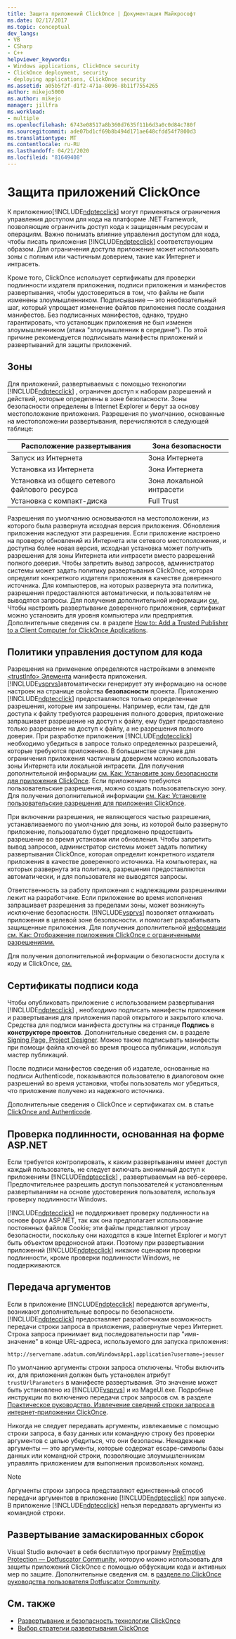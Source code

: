 ```yaml
---
title: Защита приложений ClickOnce | Документация Майкрософт
ms.date: 02/17/2017
ms.topic: conceptual
dev_langs:
- VB
- CSharp
- C++
helpviewer_keywords:
- Windows applications, ClickOnce security
- ClickOnce deployment, security
- deploying applications, ClickOnce security
ms.assetid: a05b5f2f-d1f2-471a-8096-8b11f7554265
author: mikejo5000
ms.author: mikejo
manager: jillfra
ms.workload:
- multiple
ms.openlocfilehash: 6743e08517a8b360d7635f11b6d3a0c0d84c780f
ms.sourcegitcommit: ade07bd1cf69b8b494d171ae648cfdd54f7800d3
ms.translationtype: MT
ms.contentlocale: ru-RU
ms.lasthandoff: 04/21/2020
ms.locfileid: "81649408"
---
```

# <a name="secure-clickonce-applications"></a>Защита приложений ClickOnce
К приложению[!INCLUDE[ndptecclick](../deployment/includes/ndptecclick_md.md)] могут применяться ограничения управления доступом для кода на платформе .NET Framework, позволяющие ограничить доступ кода к защищенным ресурсам и операциям. Важно понимать влияние управления доступом для кода, чтобы писать приложения [!INCLUDE[ndptecclick](../deployment/includes/ndptecclick_md.md)] соответствующим образом. Для ограничения доступа приложение может использовать зоны с полным или частичным доверием, такие как Интернет и интрасеть.

 Кроме того, ClickOnce использует сертификаты для проверки подлинности издателя приложения, подписи приложения и манифестов развертывания, чтобы удостовериться в том, что файлы не были изменены злоумышленником. Подписывание — это необязательный шаг, который упрощает изменение файлов приложения после создания манифестов. Без подписанных манифестов, однако, трудно гарантировать, что установщик приложения не был изменен злоумышленником (атака "злоумышленник в середине"). По этой причине рекомендуется подписывать манифесты приложений и развертываний для защиты приложений.

## <a name="zones"></a>Зоны
 Для приложений, развертываемых с помощью технологии [!INCLUDE[ndptecclick](../deployment/includes/ndptecclick_md.md)] , ограничен доступ к наборам разрешений и действий, которые определены в зоне безопасности. Зоны безопасности определены в Internet Explorer и берут за основу местоположение приложения. Разрешения по умолчанию, основанные на местоположении развертывания, перечисляются в следующей таблице:

|Расположение развертывания|Зона безопасности|
|-------------------------|-------------------|
|Запуск из Интернета|Зона Интернета|
|Установка из Интернета|Зона Интернета|
|Установка из общего сетевого файлового ресурса|Зона локальной интрасети|
|Установка с компакт-диска|Full Trust|

 Разрешения по умолчанию основываются на местоположении, из которого была развернута исходная версия приложения. Обновления приложения наследуют эти разрешения. Если приложение настроено на проверку обновлений из Интернета или сетевого местоположения, и доступна более новая версия, исходная установка может получить разрешения для зоны Интернета или интрасети вместо разрешений полного доверия. Чтобы запретить вывод запросов, администратор системы может задать политику развертывания ClickOnce, которая определит конкретного издателя приложения в качестве доверенного источника. Для компьютеров, на которых развернута эта политика, разрешения предоставляются автоматически, и пользователям не выводятся запросы. Для получения дополнительной информации [см.](../deployment/trusted-application-deployment-overview.md) Чтобы настроить развертывание доверенного приложения, сертификат можно установить для уровня компьютера или предприятия. Дополнительные сведения см. в разделе [How to: Add a Trusted Publisher to a Client Computer for ClickOnce Applications](../deployment/how-to-add-a-trusted-publisher-to-a-client-computer-for-clickonce-applications.md).

## <a name="code-access-security-policies"></a>Политики управления доступом для кода
 Разрешения на применение определяются настройками в элементе [ \<trustInfo> Элемента](../deployment/trustinfo-element-clickonce-application.md) манифеста приложения. [!INCLUDE[vsprvs](../code-quality/includes/vsprvs_md.md)]автоматически генерирует эту информацию на основе настроек на странице свойства **безопасности** проекта. Приложению [!INCLUDE[ndptecclick](../deployment/includes/ndptecclick_md.md)] предоставляются только определенные разрешения, которые им запрошены. Например, если там, где для доступа к файлу требуются разрешения полного доверия, приложение запрашивает разрешение на доступ к файлу, ему будет предоставлено только разрешение на доступ к файлу, а не разрешения полного доверия. При разработке приложения [!INCLUDE[ndptecclick](../deployment/includes/ndptecclick_md.md)] необходимо убедиться в запросе только определенных разрешений, которые требуются приложению. В большинстве случаев для ограничения приложения частичным доверием можно использовать зоны Интернета или локальной интрасети. Для получения дополнительной информации [см. Как: Установите зону безопасности для приложения ClickOnce](../deployment/how-to-set-a-security-zone-for-a-clickonce-application.md). Если приложению требуются пользовательские разрешения, можно создать пользовательскую зону. Для получения дополнительной информации [см. Как: Установите пользовательские разрешения для приложения ClickOnce](../deployment/how-to-set-custom-permissions-for-a-clickonce-application.md).

 При включении разрешения, не являющегося частью разрешения, устанавливаемого по умолчанию для зоны, из которой было развернуто приложение, пользователю будет предложено предоставить разрешение во время установки или обновления. Чтобы запретить вывод запросов, администратор системы может задать политику развертывания ClickOnce, которая определит конкретного издателя приложения в качестве доверенного источника. На компьютерах, на которых развернута эта политика, разрешения предоставляются автоматически, и для пользователя не выводятся запросы.

 Ответственность за работу приложения с надлежащими разрешениями лежит на разработчике. Если приложение во время исполнения запрашивает разрешения за пределами зоны, может возникнуть исключение безопасности. [!INCLUDE[vsprvs](../code-quality/includes/vsprvs_md.md)] позволяет отлаживать приложения в целевой зоне безопасности. и помогает разрабатывать защищенные приложения. Для получения дополнительной [информации см. Как: Отображение приложения ClickOnce с ограниченными разрешениями.](securing-clickonce-applications.md)

 Для получения дополнительной информации о безопасности доступа к коду и ClickOnce, [см.](../deployment/code-access-security-for-clickonce-applications.md)

## <a name="code-signing-certificates"></a>Сертификаты подписи кода
 Чтобы опубликовать приложение с использованием развертывания [!INCLUDE[ndptecclick](../deployment/includes/ndptecclick_md.md)] , необходимо подписать манифесты приложения и развертывания для приложения парой открытого и закрытого ключа. Средства для подписи манифеста доступны на странице **Подпись** в **конструкторе проектов**. Дополнительные сведения см. в разделе [Signing Page, Project Designer](../ide/reference/signing-page-project-designer.md). Можно также подписывать манифесты при помощи файла ключей во время процесса публикации, используя мастер публикаций.

 После подписи манифестов сведения об издателе, основанные на подписи Authenticode, показываются пользователю в диалоговом окне разрешений во время установки, чтобы пользователь мог убедиться, что приложение получено из надежного источника.

 Дополнительные сведения о ClickOnce и сертификатах см. в статье [ClickOnce and Authenticode](../deployment/clickonce-and-authenticode.md).

## <a name="aspnet-form-based-authentication"></a>Проверка подлинности, основанная на форме ASP.NET
 Если требуется контролировать, к каким развертываниям имеет доступ каждый пользователь, не следует включать анонимный доступ к приложениям [!INCLUDE[ndptecclick](../deployment/includes/ndptecclick_md.md)] , развертываемым на веб-сервере. Предпочтительнее разрешить доступ пользователей к установленным развертываниям на основе удостоверения пользователя, используя проверку подлинности Windows.

 [!INCLUDE[ndptecclick](../deployment/includes/ndptecclick_md.md)] не поддерживает проверку подлинности на основе форм ASP.NET, так как она предполагает использование постоянных файлов Cookie; эти файлы представляют угрозу безопасности, поскольку они находятся в кэше Internet Explorer и могут быть объектом вредоносной атаки. Поэтому при развертывании приложений [!INCLUDE[ndptecclick](../deployment/includes/ndptecclick_md.md)] никакие сценарии проверки подлинности, кроме проверки подлинности Windows, не поддерживаются.

## <a name="pass-arguments"></a>Передача аргументов
 Если в приложение [!INCLUDE[ndptecclick](../deployment/includes/ndptecclick_md.md)] передаются аргументы, возникают дополнительные вопросы по безопасности. [!INCLUDE[ndptecclick](../deployment/includes/ndptecclick_md.md)] предоставляет разработчикам возможность передачи строки запроса в приложения, развернутые через Интернет. Строка запроса принимает вид последовательности пар "имя-значение" в конце URL-адреса, используемого для запуска приложения:

 `http://servername.adatum.com/WindowsApp1.application?username=joeuser`

 По умолчанию аргументы строки запроса отключены. Чтобы включить их, для приложения должен быть установлен атрибут `trustUrlParameters` в манифесте развертывания. Это значение может быть установлено из [!INCLUDE[vsprvs](../code-quality/includes/vsprvs_md.md)] и из MageUI.exe. Подробные инструкции по включению передачи строк запросов см. в разделе [Практическое руководство. Извлечение сведений строки запроса в интернет-приложении ClickOnce](../deployment/how-to-retrieve-query-string-information-in-an-online-clickonce-application.md).

 Никогда не следует передавать аргументы, извлекаемые с помощью строки запроса, в базу данных или командную строку без проверки аргументов с целью убедиться, что они безопасны. Ненадежные аргументы — это аргументы, которые содержат escape-символы базы данных или командной строки, позволяющие злоумышленникам управлять приложением для выполнения произвольных команд.

> [!NOTE]
> Аргументы строки запроса представляют единственный способ передачи аргументов в приложение [!INCLUDE[ndptecclick](../deployment/includes/ndptecclick_md.md)] при запуске. В приложение [!INCLUDE[ndptecclick](../deployment/includes/ndptecclick_md.md)] нельзя передавать аргументы из командной строки.

## <a name="deploying-obfuscated-assemblies"></a>Развертывание замаскированных сборок
 Visual Studio включает в себя бесплатную программу [PreEmptive Protection — Dotfuscator Community](../ide/dotfuscator/index.md), которую можно использовать для защиты приложений ClickOnce с помощью обфускации кода и активных мер по защите.  Дополнительные сведения см. в [разделе по ClickOnce руководства пользователя Dotfuscator Community](https://www.preemptive.com/dotfuscator/ce/docs/help/5.27/advanced_clickonce.html).

## <a name="see-also"></a>См. также
- [Развертывание и безопасность технологии ClickOnce](../deployment/clickonce-security-and-deployment.md)
- [Выбор стратегии развертывания ClickOnce](../deployment/choosing-a-clickonce-deployment-strategy.md)